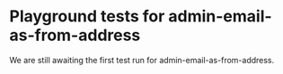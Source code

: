 # Playground tests for admin-email-as-from-address
We are still awaiting the first test run for admin-email-as-from-address.
